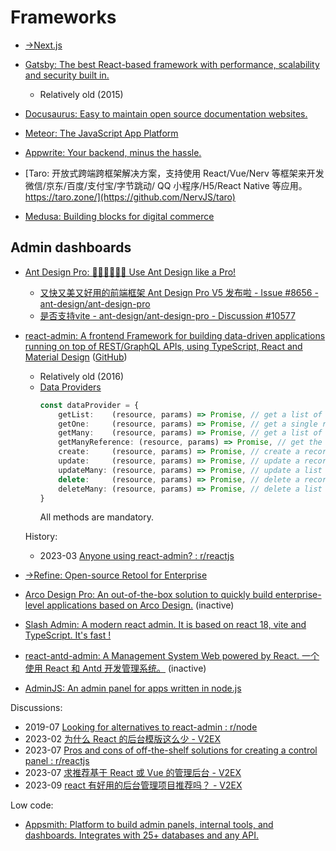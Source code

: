 # Frameworks
- [→Next.js](Next.js/README.md)

- [Gatsby: The best React-based framework with performance, scalability and security built in.](https://github.com/gatsbyjs/gatsby)
  - Relatively old (2015)

- [Docusaurus: Easy to maintain open source documentation websites.](https://github.com/facebook/docusaurus)

- [Meteor: The JavaScript App Platform](https://github.com/meteor/meteor)

- [Appwrite: Your backend, minus the hassle.](https://github.com/appwrite/appwrite)

- [Taro: 开放式跨端跨框架解决方案，支持使用 React/Vue/Nerv 等框架来开发微信/京东/百度/支付宝/字节跳动/ QQ 小程序/H5/React Native 等应用。 https://taro.zone/](https://github.com/NervJS/taro)

- [Medusa: Building blocks for digital commerce](https://github.com/medusajs/medusa)

## Admin dashboards
- [Ant Design Pro: 👨🏻‍💻👩🏻‍💻 Use Ant Design like a Pro!](https://github.com/ant-design/ant-design-pro)
  - [又快又美又好用的前端框架 Ant Design Pro V5 发布啦 - Issue #8656 - ant-design/ant-design-pro](https://github.com/ant-design/ant-design-pro/issues/8656)
  - [是否支持vite - ant-design/ant-design-pro - Discussion #10577](https://github.com/ant-design/ant-design-pro/discussions/10577)

- [react-admin: A frontend Framework for building data-driven applications running on top of REST/GraphQL APIs, using TypeScript, React and Material Design](https://marmelab.com/react-admin/) ([GitHub](https://github.com/marmelab/react-admin))
  - Relatively old (2016)
  - [Data Providers](https://marmelab.com/react-admin/DataProviders.html)
    ```ts
    const dataProvider = {
        getList:    (resource, params) => Promise, // get a list of records based on sort, filter, and pagination
        getOne:     (resource, params) => Promise, // get a single record by id
        getMany:    (resource, params) => Promise, // get a list of records based on an array of ids
        getManyReference: (resource, params) => Promise, // get the records referenced to another record, e.g. comments for a post
        create:     (resource, params) => Promise, // create a record
        update:     (resource, params) => Promise, // update a record based on a patch
        updateMany: (resource, params) => Promise, // update a list of records based on an array of ids and a common patch
        delete:     (resource, params) => Promise, // delete a record by id
        deleteMany: (resource, params) => Promise, // delete a list of records based on an array of ids
    }
    ```
    All methods are mandatory.

  History:
  - 2023-03 [Anyone using react-admin? : r/reactjs](https://www.reddit.com/r/reactjs/comments/11vj5rz/anyone_using_reactadmin/)

- [→Refine: Open-source Retool for Enterprise](Refine/README.md)

- [Arco Design Pro: An out-of-the-box solution to quickly build enterprise-level applications based on Arco Design.](https://github.com/arco-design/arco-design-pro) (inactive)

- [Slash Admin: A modern react admin. It is based on react 18, vite and TypeScript. It's fast !](https://github.com/d3george/slash-admin)

- [react-antd-admin: A Management System Web powered by React. 一个使用 React 和 Antd 开发管理系统。](https://github.com/basefas/react-antd-admin) (inactive)

- [AdminJS: An admin panel for apps written in node.js](https://github.com/SoftwareBrothers/adminjs)

Discussions:
- 2019-07 [Looking for alternatives to react-admin : r/node](https://www.reddit.com/r/node/comments/ch6o6j/looking_for_alternatives_to_reactadmin/)
- 2023-02 [为什么 React 的后台模版这么少 - V2EX](https://fast.v2ex.com/t/914506)
- 2023-07 [Pros and cons of off-the-shelf solutions for creating a control panel : r/reactjs](https://www.reddit.com/r/reactjs/comments/14yp8uv/pros_and_cons_of_offtheshelf_solutions_for/)
- 2023-07 [求推荐基于 React 或 Vue 的管理后台 - V2EX](https://www.v2ex.com/t/957562)
- 2023-09 [react 有好用的后台管理项目推荐吗？ - V2EX](https://fast.v2ex.com/t/971512)

Low code:
- [Appsmith: Platform to build admin panels, internal tools, and dashboards. Integrates with 25+ databases and any API.](https://github.com/appsmithorg/appsmith)